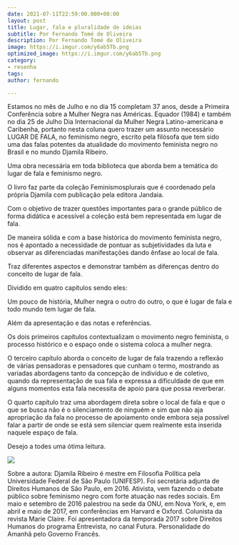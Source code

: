 ```yaml
---
date: 2021-07-11T22:59:00.000+00:00
layout: post
title: Lugar, fala e pluralidade de ideias
subtitle: Por Fernando Tomé de Oliveira
description: Por Fernando Tomé de Oliveira
image: https://i.imgur.com/y6ab5Tb.png
optimized_image: https://i.imgur.com/y6ab5Tb.png
category:
- resenha
tags: 
author: fernando

---
```

Estamos no mês de Julho e no dia 15 completam 37 anos, desde a Primeira Conferência sobre a Mulher Negra nas Américas. Equador (1984) e também no dia 25 de Julho Dia Internacional da Mulher Negra Latino-americana e Caribenha, portanto nesta coluna quero trazer um assunto necessário LUGAR DE FALA, no feminismo negro, escrito pela filósofa que tem sido uma das falas potentes da atualidade do movimento feminista negro no Brasil e no mundo Djamila Ribeiro.

Uma obra necessária em toda biblioteca que aborda bem a temática do lugar de fala e feminismo negro.

O livro faz parte da coleção Feminismosplurais que é coordenado pela própria Djamila com publicação pela editora Jandaia.

Com o objetivo de trazer questões importantes para o grande público de forma didática e acessível a coleção está bem representada em lugar de fala.

De maneira sólida e com a base histórica do movimento feminista negro, nos é apontado a necessidade de pontuar as subjetividades da luta e observar as diferenciadas manifestações dando ênfase ao local de fala.

Traz diferentes aspectos e demonstrar também as diferenças dentro do conceito de lugar de fala.

Dividido em quatro capítulos sendo eles:

Um pouco de história, Mulher negra o outro do outro, o que é lugar de fala e todo mundo tem lugar de fala.

Além da apresentação e das notas e referências.

Os dois primeiros capítulos contextualizam o movimento negro feminista, o processo histórico e o espaço onde o sistema coloca a mulher negra.

O terceiro capítulo aborda o conceito de lugar de fala trazendo a reflexão de várias pensadoras e pensadores que cunham o termo, mostrando as variadas abordagens tanto da concepção de indivíduo e de coletivo, quando da representação de sua fala e expressa a dificuldade de que em alguns momentos esta fala necessita de apoio para que possa reverberar.

O quarto capítulo traz uma abordagem direta sobre o local de fala e que o que se busca não é o silenciamento de ninguém e sim que não aja apropriação da fala no processo de apoiamento onde embora seja possível falar a partir de onde se está sem silenciar quem realmente esta inserida naquele espaço de fala.

Desejo a todes uma ótima leitura.

![](https://i.imgur.com/4ZDvuHw.jpg)

Sobre a autora: Djamila Ribeiro é mestre em Filosofia Política pela Universidade Federal de São Paulo (UNIFESP). Foi secretária adjunta de Direitos Humanos de São Paulo, em 2016. Ativista, vem fazendo o debate público sobre feminismo negro com forte atuação nas redes sociais. Em maio e setembro de 2016 palestrou na sede da ONU, em Nova York, e, em abril e maio de 2017, em conferências em Harvard e Oxford. Colunista da revista Marie Claire. Foi apresentadora da temporada 2017 sobre Direitos Humanos do programa Entrevista, no canal Futura. Personalidade do Amanhã pelo Governo Francês.